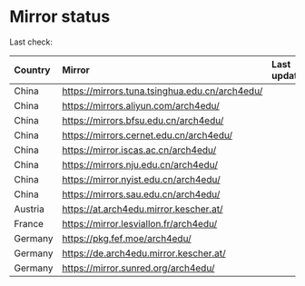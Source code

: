 <script src="./time.js"></script>
# Mirror status
Last check: <script type="text/javascript">localize(1700644704.2558906);</script>

|Country|Mirror|Last update|
|:------|:-----|:----------|
|China|https://mirrors.tuna.tsinghua.edu.cn/arch4edu/|<script type="text/javascript">localize(1700591629);</script>|
|China|https://mirrors.aliyun.com/arch4edu/|<script type="text/javascript">localize(1700591629);</script>|
|China|https://mirrors.bfsu.edu.cn/arch4edu/|<script type="text/javascript">localize(1700634820);</script>|
|China|https://mirrors.cernet.edu.cn/arch4edu/|<script type="text/javascript">localize(1700634820);</script>|
|China|https://mirror.iscas.ac.cn/arch4edu/|<script type="text/javascript">localize(1700591629);</script>|
|China|https://mirrors.nju.edu.cn/arch4edu/|<script type="text/javascript">localize(1700591629);</script>|
|China|https://mirror.nyist.edu.cn/arch4edu/|<script type="text/javascript">localize(1700591629);</script>|
|China|https://mirrors.sau.edu.cn/arch4edu/|<script type="text/javascript">localize(1700634820);</script>|
|Austria|https://at.arch4edu.mirror.kescher.at/|<script type="text/javascript">localize(1700634820);</script>|
|France|https://mirror.lesviallon.fr/arch4edu/|<script type="text/javascript">localize(1700591629);</script>|
|Germany|https://pkg.fef.moe/arch4edu/|<script type="text/javascript">localize(1700634820);</script>|
|Germany|https://de.arch4edu.mirror.kescher.at/|<script type="text/javascript">localize(1700634820);</script>|
|Germany|https://mirror.sunred.org/arch4edu/|<script type="text/javascript">localize(1700634820);</script>|

<script src="./tablefilter/tablefilter.js"></script>
<script src="./table.js"></script>